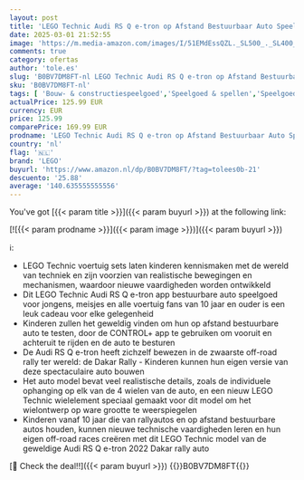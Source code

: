 ```yaml
---
layout: post
title: 'LEGO Technic Audi RS Q e-tron op Afstand Bestuurbaar Auto Speelgoed voor Jongens en Meisjes  Dakar Rally Off-Road Model met CONTROL+ App  Origineel Kerstcadeau 42160'
date: 2025-03-01 21:52:55
image: 'https://m.media-amazon.com/images/I/51EMdEssQZL._SL500_._SL400_.jpg'
comments: true
category: ofertas
author: 'tole.es'
slug: 'B0BV7DM8FT-nl LEGO Technic Audi RS Q e-tron op Afstand Bestuurbaar Auto...'
sku: 'B0BV7DM8FT-nl'
tags: [ 'Bouw- & constructiespeelgoed','Speelgoed & spellen','Speelgoedbouwsets','lego','🇳🇱', ]
actualPrice: 125.99 EUR
currency: EUR
price: 125.99
comparePrice: 169.99 EUR
prodname: 'LEGO Technic Audi RS Q e-tron op Afstand Bestuurbaar Auto Speelgoed voor Jongens en Meisjes  Dakar Rally Off-Road Model met CONTROL+ App  Origineel Kerstcadeau 42160'
country: 'nl'
flag: '🇳🇱'
brand: 'LEGO'
buyurl: 'https://www.amazon.nl/dp/B0BV7DM8FT/?tag=tolees0b-21'
descuento: '25.88'
average: '140.635555555556'
---
```


You've got [{{< param title >}}]({{< param buyurl >}}) at the following link:

[![{{< param prodname >}}]({{< param image >}})]({{< param buyurl >}})

ℹ️:

- LEGO Technic voertuig sets laten kinderen kennismaken met de wereld van techniek en zijn voorzien van realistische bewegingen en mechanismen, waardoor nieuwe vaardigheden worden ontwikkeld
- Dit LEGO Technic Audi RS Q e-tron app bestuurbare auto speelgoed voor jongens, meisjes en alle voertuig fans van 10 jaar en ouder is een leuk cadeau voor elke gelegenheid
- Kinderen zullen het geweldig vinden om hun op afstand bestuurbare auto te testen, door de CONTROL+ app te gebruiken om vooruit en achteruit te rijden en de auto te besturen
- De Audi RS Q e-tron heeft zichzelf bewezen in de zwaarste off-road rally ter wereld: de Dakar Rally - Kinderen kunnen hun eigen versie van deze spectaculaire auto bouwen
- Het auto model bevat veel realistische details, zoals de individuele ophanging op elk van de 4 wielen van de auto, en een nieuw LEGO Technic wielelement speciaal gemaakt voor dit model om het wielontwerp op ware grootte te weerspiegelen
- Kinderen vanaf 10 jaar die van rallyautos en op afstand bestuurbare autos houden, kunnen nieuwe technische vaardigheden leren en hun eigen off-road races creëren met dit LEGO Technic model van de geweldige Audi RS Q e-tron 2022 Dakar rally auto

[🛒 Check the deal!!]({{< param buyurl >}})
{{<world>}}B0BV7DM8FT{{</world>}}
